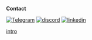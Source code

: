 **Contact**

[![Telegram](https://img.shields.io/badge/Telegram-2CA5E0?style=for-the-badge&logo=telegram&logoColor=white)](https://t.me/ahmetfurkandemir)  [![discord](https://img.shields.io/badge/Discord-7289DA?style=for-the-badge&logo=discord&logoColor=white)](https://discord.gg/AEr9TUc)  [![linkedin](https://img.shields.io/badge/LinkedIn-0077B5?style=for-the-badge&logo=linkedin&logoColor=white)](https://www.linkedin.com/in/1dfurkan/)

[intro](https://user-images.githubusercontent.com/54184905/120921603-29fd6600-c6cd-11eb-9bff-5e4f9df92a48.gif)
